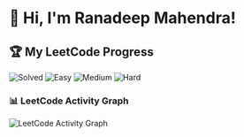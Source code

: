 # 👋 Hi, I'm Ranadeep Mahendra!

## 🏆 My LeetCode Progress

![Solved](https://img.shields.io/badge/Solved-73/3677-blue?cache=1757555668) ![Easy](https://img.shields.io/badge/Easy-41/896-brightgreen?cache=1757555668) ![Medium](https://img.shields.io/badge/Medium-31/1914-orange?cache=1757555668) ![Hard](https://img.shields.io/badge/Hard-1/867-red?cache=1757555668)

### 📊 LeetCode Activity Graph

![LeetCode Activity Graph](https://leetcard.jacoblin.cool/ranadeep_mahendra2426?theme=dark&font=Karma&ext=heatmap&cache=1757555668)
